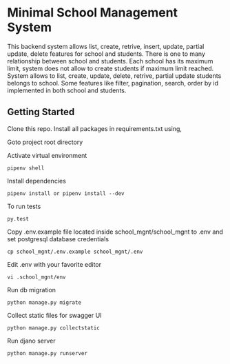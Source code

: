 # Minimal School Management System

This backend system allows list, create, retrive, insert, update, partial update, delete features for school and students. There is one to many relationship between school and students. Each school has its maximum limit, system does not allow to create students if maximum limit reached. System allows to list, create, update, delete, retrive, partial update students belongs to school. Some features like filter, pagination, search, order by id implemented in both school and students. 

## Getting Started

Clone this repo. Install all packages in requirements.txt using,

Goto project root directory

Activate virtual environment

```
pipenv shell

```
Install dependencies

```
pipenv install or pipenv install --dev
```
To run tests

```
py.test
```

Copy .env.example file located inside school_mgnt/school_mgnt to .env and set  postgresql database credentials

```
cp school_mgnt/.env.example school_mgnt/.env 
```
Edit .env with your favorite editor

```
vi .school_mgnt/env
```
Run db migration

```
python manage.py migrate
```

Collect static files for swagger UI 
````
python manage.py collectstatic
````

Run djano server

```
python manage.py runserver
```